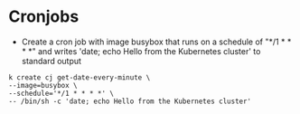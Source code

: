 # Cronjobs

- Create a cron job with image busybox that runs on a schedule of "*/1 * * * *" and writes 'date; echo Hello from the Kubernetes cluster' to standard output
```
k create cj get-date-every-minute \
--image=busybox \
--schedule='*/1 * * * *' \
-- /bin/sh -c 'date; echo Hello from the Kubernetes cluster'
```
